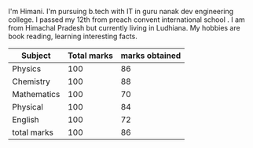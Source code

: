 I'm Himani. I'm pursuing b.tech with IT in guru nanak dev engineering college. I passed my 12th from preach convent international school . I am from Himachal Pradesh but currently living in Ludhiana. My hobbies are book reading, learning interesting facts.




|Subject    |Total marks| marks obtained       |
|-----------|-----------|----------------------|
| Physics   |    100     |     86      |
| Chemistry |    100     |     88      |
|Mathematics|    100     |     70      |
| Physical  |    100     |     84      |
| English   |    100     |     72      |
|total marks|    100     |   86        |
